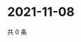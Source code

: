 # 2021-11-08

共 0 条

<!-- BEGIN WEIBO -->
<!-- 最后更新时间 Mon Nov 08 2021 22:08:14 GMT+0800 (China Standard Time) -->

<!-- END WEIBO -->

